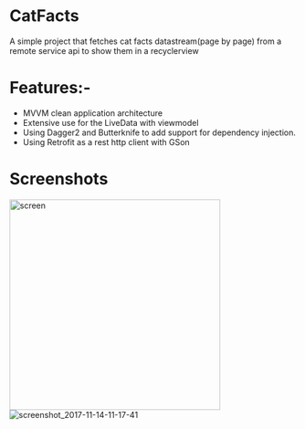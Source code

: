 # CatFacts
A simple project that fetches cat facts datastream(page by page) from a remote service api to show them in a recyclerview 

# Features:- 
- MVVM clean application architecture 
- Extensive use for the LiveData with viewmodel
- Using Dagger2 and Butterknife to add support for dependency injection.
- Using Retrofit as a rest http client with GSon 


# Screenshots

<img width="369" alt="screen" src="https://user-images.githubusercontent.com/16631131/32750022-5b1092e6-c8d2-11e7-9313-a05c3f83e03d.png">![screenshot_2017-11-14-11-17-41](https://user-images.githubusercontent.com/16631131/32769845-7ccb8eca-c92e-11e7-912c-c95c99a2f339.png)


